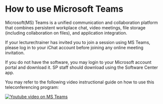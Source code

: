 # How to use Microsoft Teams

Microsoft(MS) Teams is a unified communication and collaboration platform that combines persistent workplace chat, video meetings, file storage (including collaboration on files), and application integration. 

If your lecturer/trainer has invited you to join a session using MS Teams, please log in to your iChat account before joining any online meeting invitation.

If you do not have the software, you may login to your Microsoft account portal and download it. SP staff should download using the Software Center app.

You may refer to the following video instructional guide on how to use this teleconferencing program:

[![Youtube video on MS Teams](http://img.youtube.com/vi/YOUTUBE_VIDEO_ID_HERE/0.jpg)](https://www.youtube.com/watch?v=OxfukizkyCA)
